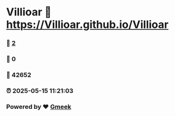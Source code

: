 # Villioar :link: https://Villioar.github.io/Villioar 
### :page_facing_up: [2](https://Villioar.github.io/Villioar/tag.html) 
### :speech_balloon: 0 
### :hibiscus: 42652 
### :alarm_clock: 2025-05-15 11:21:03 
### Powered by :heart: [Gmeek](https://github.com/Meekdai/Gmeek)
